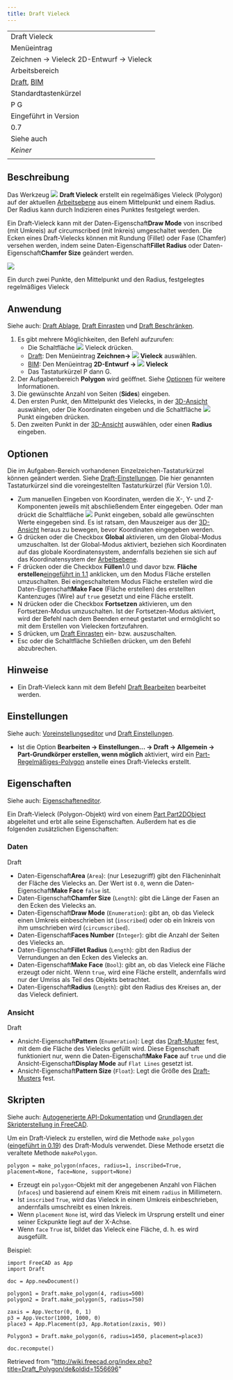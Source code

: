 ```yaml
---
title: Draft Vieleck
---
```

|  |
| --- |
| Draft Vieleck |
| Menüeintrag |
| Zeichnen → Vieleck 2D-Entwurf → Vieleck |
| Arbeitsbereich |
| [Draft](/Draft_Workbench/de "Draft Workbench/de"), [BIM](/BIM_Workbench/de "BIM Workbench/de") |
| Standardtastenkürzel |
| P G |
| Eingeführt in Version |
| 0.7 |
| Siehe auch |
| *Keiner* |
|  |

## Beschreibung

Das Werkzeug ![](/images/Draft_Polygon.svg) **Draft Vieleck** erstellt ein regelmäßiges Vieleck (Polygon) auf der aktuellen [Arbeitsebene](/Draft_SelectPlane/de "Draft SelectPlane/de") aus einem Mittelpunkt und einem Radius. Der Radius kann durch Indizieren eines Punktes festgelegt werden.

Ein Draft-Vieleck kann mit der Daten-Eigenschaft**Draw Mode** von inscribed (mit Umkreis) auf circumscribed (mit Inkreis) umgeschaltet werden. Die Ecken eines Draft-Vielecks können mit Rundung (Fillet) oder Fase (Chamfer) versehen werden, indem seine Daten-Eigenschaft**Fillet Radius** oder Daten-Eigenschaft**Chamfer Size** geändert werden.

![](/images/Draft_polygon_example.jpg)

Ein durch zwei Punkte, den Mittelpunkt und den Radius, festgelegtes regelmäßiges Vieleck

## Anwendung

Siehe auch: [Draft Ablage](/Draft_Tray/de "Draft Tray/de"), [Draft Einrasten](/Draft_Snap/de "Draft Snap/de") und [Draft Beschränken](/Draft_Constrain/de "Draft Constrain/de").

1. Es gibt mehrere Möglichkeiten, den Befehl aufzurufen:
   * Die Schaltfläche ![](/images/Draft_Polygon.svg) Vieleck drücken.
   * [Draft](/Draft_Workbench/de "Draft Workbench/de"): Den Menüeintrag **Zeichnen→ ![](/images/Draft_Polygon.svg) Vieleck** auswählen.
   * [BIM](/BIM_Workbench/de "BIM Workbench/de"): Den Menüeintrag **2D-Entwurf → ![](/images/Draft_Polygon.svg) Vieleck**
   * Das Tastaturkürzel P dann G.
2. Der Aufgabenbereich **Polygon** wird geöffnet. Siehe [Optionen](#Optionen) für weitere Informationen.
3. Die gewünschte Anzahl von Seiten (**Sides**) eingeben.
4. Den ersten Punkt, den Mittelpunkt des Vielecks, in der [3D-Ansicht](/3D_view/de "3D view/de") auswählen, oder Die Koordinaten eingeben und die Schaltfläche ![](/images/Draft_AddPoint.svg) Punkt eingeben drücken.
5. Den zweiten Punkt in der [3D-Ansicht](/3D_view/de "3D view/de") auswählen, oder einen **Radius** eingeben.

## Optionen

Die im Aufgaben-Bereich vorhandenen Einzelzeichen-Tastaturkürzel können geändert werden. Siehe [Draft-Einstellungen](/Draft_Preferences/de "Draft Preferences/de"). Die hier genannten Tastaturkürzel sind die voreingestellten Tastaturkürzel (für Version 1.0).

* Zum manuellen Eingeben von Koordinaten, werden die X-, Y- und Z-Komponenten jeweils mit abschließendem Enter eingegeben. Oder man drückt die Schaltfläche ![](/images/Draft_AddPoint.svg) Punkt eingeben, sobald alle gewünschten Werte eingegeben sind. Es ist ratsam, den Mauszeiger aus der [3D-Ansicht](/3D_view/de "3D view/de") heraus zu bewegen, bevor Koordinaten eingegeben werden.
* G drücken oder die Checkbox **Global** aktivieren, um den Global-Modus umzuschalten. Ist der Global-Modus aktiviert, beziehen sich Koordinaten auf das globale Koordinatensystem, andernfalls beziehen sie sich auf das Koordinatensystem der [Arbeitsebene](/Draft_SelectPlane/de "Draft SelectPlane/de").
* F drücken oder die Checkbox **Füllen**1.0 und davor bzw. **Fläche erstellen**[eingeführt in 1.1](/Release_notes_1.1/de "Release notes 1.1/de") anklicken, um den Modus Fläche erstellen umzuschalten. Bei eingeschaltetem Modus Fläche erstellen wird die Daten-Eigenschaft**Make Face** (Fläche erstellen) des erstellten Kantenzuges (Wire) auf `true` gesetzt und eine Fläche erstellt.
* N drücken oder die Checkbox **Fortsetzen** aktivieren, um den Fortsetzen-Modus umzuschalten. Ist der Fortsetzen-Modus aktiviert, wird der Befehl nach dem Beenden erneut gestartet und ermöglicht so mit dem Erstellen von Vielecken fortzufahren.
* S drücken, um [Draft Einrasten](/Draft_Snap/de "Draft Snap/de") ein- bzw. auszuschalten.
* Esc oder die Schaltfläche Schließen drücken, um den Befehl abzubrechen.

## Hinweise

* Ein Draft-Vieleck kann mit dem Befehl [Draft Bearbeiten](/Draft_Edit/de "Draft Edit/de") bearbeitet werden.

## Einstellungen

Siehe auch: [Voreinstellungseditor](/Preferences_Editor/de "Preferences Editor/de") und [Draft Einstellungen](/Draft_Preferences/de "Draft Preferences/de").

* Ist die Option **Bearbeiten → Einstellungen... → Draft → Allgemein → Part-Grundkörper erstellen, wenn möglich** aktiviert, wird ein [Part-Regelmäßiges-Polygon](/Part_Circle/de "Part Circle/de") anstelle eines Draft-Vielecks erstellt.

## Eigenschaften

Siehe auch: [Eigenschafteneditor](/Property_editor/de "Property editor/de").

Ein Draft-Vieleck (Polygon-Objekt) wird von einem [Part Part2DObject](/Part_Part2DObject/de "Part Part2DObject/de") abgeleitet und erbt alle seine Eigenschaften. Außerdem hat es die folgenden zusätzlichen Eigenschaften:

### Daten

Draft

* Daten-Eigenschaft**Area** (`Area`): (nur Lesezugriff) gibt den Flächeninhalt der Fläche des Vielecks an. Der Wert ist `0.0`, wenn die Daten-Eigenschaft**Make Face** `false` ist.
* Daten-Eigenschaft**Chamfer Size** (`Length`): gibt die Länge der Fasen an den Ecken des Vielecks an.
* Daten-Eigenschaft**Draw Mode** (`Enumeration`): gibt an, ob das Vieleck einen Umkreis einbeschrieben ist (`inscribed`) oder ob ein Inkreis von ihm umschrieben wird (`circumscribed`).
* Daten-Eigenschaft**Faces Number** (`Integer`): gibt die Anzahl der Seiten des Vielecks an.
* Daten-Eigenschaft**Fillet Radius** (`Length`): gibt den Radius der Verrundungen an den Ecken des Vielecks an.
* Daten-Eigenschaft**Make Face** (`Bool`): gibt an, ob das Vieleck eine Fläche erzeugt oder nicht. Wenn `true`, wird eine Fläche erstellt, andernfalls wird nur der Umriss als Teil des Objekts betrachtet.
* Daten-Eigenschaft**Radius** (`Length`): gibt den Radius des Kreises an, der das Vieleck definiert.

### Ansicht

Draft

* Ansicht-Eigenschaft**Pattern** (`Enumeration`): Legt das [Draft-Muster](/Draft_Pattern/de "Draft Pattern/de") fest, mit dem die Fläche des Vielecks gefüllt wird. Diese Eigenschaft funktioniert nur, wenn die Daten-Eigenschaft**Make Face** auf `true` und die Ansicht-Eigenschaft**Display Mode** auf `Flat Lines` gesetzt ist.
* Ansicht-Eigenschaft**Pattern Size** (`Float`): Legt die Größe des [Draft-Musters](/Draft_Pattern/de "Draft Pattern/de") fest.

## Skripten

Siehe auch: [Autogenerierte API-Dokumentation](https://freecad.github.io/SourceDoc/) und [Grundlagen der Skripterstellung in FreeCAD](/FreeCAD_Scripting_Basics/de "FreeCAD Scripting Basics/de").

Um ein Draft-Vieleck zu erstellen, wird die Methode `make_polygon` ([eingeführt in 0.19](/Release_notes_0.19/de "Release notes 0.19/de")) des Draft-Moduls verwendet. Diese Methode ersetzt die veraltete Methode `makePolygon`.

```
polygon = make_polygon(nfaces, radius=1, inscribed=True, placement=None, face=None, support=None)

```

* Erzeugt ein `polygon`-Objekt mit der angegebenen Anzahl von Flächen (`nfaces`) und basierend auf einem Kreis mit einem `radius` in Millimetern.
* Ist `inscribed` `True`, wird das Vieleck in einem Umkreis einbeschrieben, andernfalls umschreibt es einen Inkreis.
* Wenn `placement` `None` ist, wird das Vieleck im Ursprung erstellt und einer seiner Eckpunkte liegt auf der X-Achse.
* Wenn `face` `True` ist, bildet das Vieleck eine Fläche, d. h. es wird ausgefüllt.

Beispiel:

```
import FreeCAD as App
import Draft

doc = App.newDocument()

polygon1 = Draft.make_polygon(4, radius=500)
polygon2 = Draft.make_polygon(5, radius=750)

zaxis = App.Vector(0, 0, 1)
p3 = App.Vector(1000, 1000, 0)
place3 = App.Placement(p3, App.Rotation(zaxis, 90))

Polygon3 = Draft.make_polygon(6, radius=1450, placement=place3)

doc.recompute()

```

Retrieved from "<http://wiki.freecad.org/index.php?title=Draft_Polygon/de&oldid=1556696>"